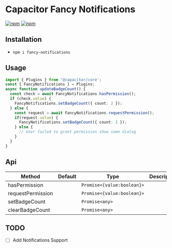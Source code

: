 # Capacitor Fancy Notifications

[![npm](https://img.shields.io/npm/v/fancy-notifications.svg)](https://www.npmjs.com/package/fancy-notifications)
[![npm](https://img.shields.io/npm/dt/fancy-notifications.svg?label=npm%20downloads)](https://www.npmjs.com/package/fancy-notifications)

## Installation

- `npm i fancy-notifications`

## Usage


```typescript
import { Plugins } from '@capacitor/core';
const { FancyNotifications } = Plugins;
async function updateBadgeCount() {
  const check = await FancyNotifications.hasPermission();
  if (check.value) {
    FancyNotifications.setBadgeCount({ count: 2 });
  } else {
    const request = await FancyNotifications.requestPermission();
    if(request.value) {
      FancyNotifications.setBadgeCount({ count: 2 });
    } else {
      // User failed to grant permission show some dialog
    }
  }
}


```

## Api

| Method                                               | Default | Type                      | Description                 |
| ---------------------------------------------------- | ------- | ------------------------- | --------------------------- |
| hasPermission |         | `Promise<{value:boolean}>` |  |
| requestPermission |         | `Promise<{value:boolean}>` |  |
| setBadgeCount |         | `Promise<any>` |  |
| clearBadgeCount |         | `Promise<any>` |  |

## TODO

- [ ] Add Notifications Support
